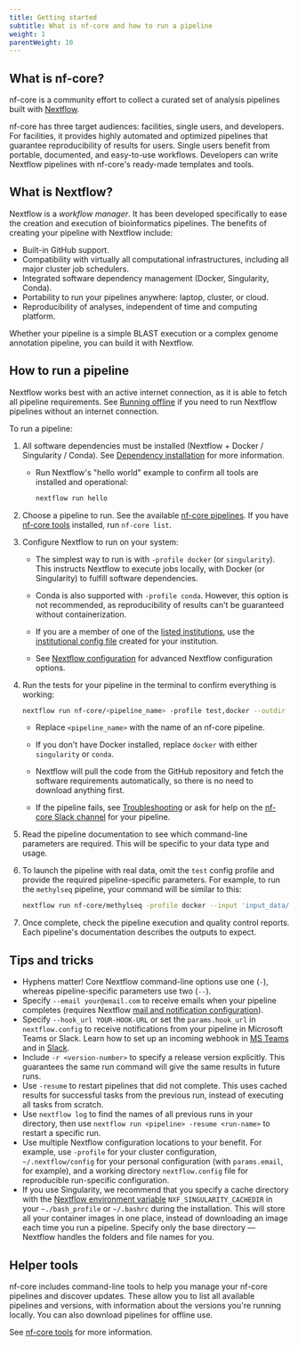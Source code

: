 ```yaml
---
title: Getting started
subtitle: What is nf-core and how to run a pipeline
weight: 1
parentWeight: 10
---
```


## What is nf-core?

nf-core is a community effort to collect a curated set of analysis pipelines built with [Nextflow](https://www.nextflow.io/docs/latest/index.html).

nf-core has three target audiences: facilities, single users, and developers.
For facilities, it provides highly automated and optimized pipelines that guarantee reproducibility of results for users.
Single users benefit from portable, documented, and easy-to-use workflows.
Developers can write Nextflow pipelines with nf-core's ready-made templates and tools.

## What is Nextflow?

Nextflow is a _workflow manager_.
It has been developed specifically to ease the creation and execution of bioinformatics pipelines.
The benefits of creating your pipeline with Nextflow include:

- Built-in GitHub support.
- Compatibility with virtually all computational infrastructures, including all major cluster job schedulers.
- Integrated software dependency management (Docker, Singularity, Conda).
- Portability to run your pipelines anywhere: laptop, cluster, or cloud.
- Reproducibility of analyses, independent of time and computing platform.

Whether your pipeline is a simple BLAST execution or a complex genome annotation pipeline, you can build it with Nextflow.

## How to run a pipeline

Nextflow works best with an active internet connection, as it is able to fetch all pipeline requirements. See [Running offline](offline.md) if you need to run Nextflow pipelines without an internet connection.

To run a pipeline:

1. All software dependencies must be installed (Nextflow + Docker / Singularity / Conda). See [Dependency installation](installation.md) for more information.

   - Run Nextflow's "hello world" example to confirm all tools are installed and operational:

     ```bash
     nextflow run hello
     ```

2. Choose a pipeline to run. See the available [nf-core pipelines](https://nf-co.re/pipelines). If you have [nf-core tools](https://nf-co.re/tools) installed, run `nf-core list`.

3. Configure Nextflow to run on your system:

   - The simplest way to run is with `-profile docker` (or `singularity`). This instructs Nextflow to execute jobs locally, with Docker (or Singularity) to fulfill software dependencies.

   - Conda is also supported with `-profile conda`. However, this option is not recommended, as reproducibility of results can't be guaranteed without containerization.

   - If you are a member of one of the [listed institutions](https://github.com/nf-core/configs#documentation), use the [institutional config file](https://github.com/nf-core/configs/tree/master/conf) created for your institution.

   - See [Nextflow configuration](https://nf-co.re/docs/usage/getting_started/configuration) for advanced Nextflow configuration options.

4. Run the tests for your pipeline in the terminal to confirm everything is working:

   ```bash
   nextflow run nf-core/<pipeline_name> -profile test,docker --outdir <OUTDIR>
   ```

   - Replace `<pipeline_name>` with the name of an nf-core pipeline.

   - If you don't have Docker installed, replace `docker` with either `singularity` or `conda`.

   - Nextflow will pull the code from the GitHub repository and fetch the software requirements automatically, so there is no need to download anything first.

   - If the pipeline fails, see [Troubleshooting](troubleshooting.md) or ask for help on the [nf-core Slack channel](https://nf-co.re/join) for your pipeline.

5. Read the pipeline documentation to see which command-line parameters are required. This will be specific to your data type and usage.

6. To launch the pipeline with real data, omit the `test` config profile and provide the required pipeline-specific parameters. For example, to run the `methylseq` pipeline, your command will be similar to this:

   ```bash
   nextflow run nf-core/methylseq -profile docker --input 'input_data/*.fastq.gz' --outdir myproj/results --genome GRCh38
   ```

7. Once complete, check the pipeline execution and quality control reports. Each pipeline's documentation describes the outputs to expect.

## Tips and tricks

- Hyphens matter! Core Nextflow command-line options use one (`-`), whereas pipeline-specific parameters use two (`--`).
- Specify `--email your@email.com` to receive emails when your pipeline completes (requires Nextflow [mail and notification configuration](https://www.nextflow.io/docs/latest/mail.html#mail-configuration)).
- Specify `--hook_url YOUR-HOOK-URL` or set the `params.hook_url` in `nextflow.config` to receive notifications from your pipeline in Microsoft Teams or Slack. Learn how to set up an incoming webhook in [MS Teams](https://learn.microsoft.com/en-us/microsoftteams/platform/webhooks-and-connectors/how-to/add-incoming-webhook?tabs=dotnet) and in [Slack](https://api.slack.com/messaging/webhooks).
- Include `-r <version-number>` to specify a release version explicitly. This guarantees the same run command will give the same results in future runs.
- Use `-resume` to restart pipelines that did not complete. This uses cached results for successful tasks from the previous run, instead of executing all tasks from scratch.
- Use `nextflow log` to find the names of all previous runs in your directory, then use `nextflow run <pipeline> -resume <run-name>` to restart a specific run.
- Use multiple Nextflow configuration locations to your benefit. For example, use `-profile` for your cluster configuration, `~/.nextflow/config` for your personal configuration (with `params.email`, for example), and a working directory `nextflow.config` file for reproducible run-specific configuration.
- If you use Singularity, we recommend that you specify a cache directory with the [Nextflow environment variable](https://www.nextflow.io/docs/latest/config.html#environment-variables) `NXF_SINGULARITY_CACHEDIR` in your `~./bash_profile` or `~/.bashrc` during the installation. This will store all your container images in one place, instead of downloading an image each time you run a pipeline. Specify only the base directory — Nextflow handles the folders and file names for you.

## Helper tools

nf-core includes command-line tools to help you manage your nf-core pipelines and discover updates.
These allow you to list all available pipelines and versions, with information about the versions you're running locally.
You can also download pipelines for offline use.

See [nf-core tools](/docs/nf-core-tools) for more information.
